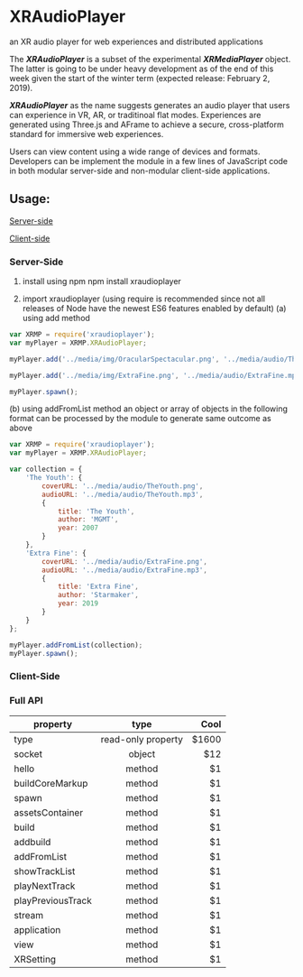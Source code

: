 # XRAudioPlayer

an XR audio player for web experiences and distributed applications

The **_XRAudioPlayer_** is a subset of the experimental **_XRMediaPlayer_** object. The latter is going to be under heavy development as of the end of this week given the start of the winter term (expected release: February 2, 2019).

**_XRAudioPlayer_** as the name suggests generates an audio player that users can experience in VR, AR, or traditinoal flat modes. Experiences are generated using Three.js and AFrame to achieve a secure, cross-platform standard for immersive web experiences.

Users can view content using a wide range of devices and formats. Developers can be implement the module in a few lines of JavaScript code in both modular server-side and non-modular client-side applications.

## Usage:

[Server-side](#server-side)

[Client-side](#client-side)

### Server-Side
1. install using npm
npm install xraudioplayer

2. import xraudioplayer (using require is recommended since not all releases of Node have the newest ES6 features enabled by default)
(a) using add method

```javascript
var XRMP = require('xraudioplayer');
var myPlayer = XRMP.XRAudioPlayer;

myPlayer.add('../media/img/OracularSpectacular.png', '../media/audio/TheYouth.mp3' , { title: 'The Youth', author: 'MGMT', year: 2007});

myPlayer.add('../media/img/ExtraFine.png', '../media/audio/ExtraFine.mp3', { title: 'Extra Fine', author: 'Starmaker', year: 2019});

myPlayer.spawn();
```

(b) using addFromList method
an object or array of objects in the following format can be processed by the module to generate same outcome as above

```javascript
var XRMP = require('xraudioplayer');
var myPlayer = XRMP.XRAudioPlayer;

var collection = {
    'The Youth': {
        coverURL: '../media/audio/TheYouth.png',
        audioURL: '../media/audio/TheYouth.mp3',
        {
            title: 'The Youth',
            author: 'MGMT',
            year: 2007
        }
    },
    'Extra Fine': {
        coverURL: '../media/audio/ExtraFine.png',
        audioURL: '../media/audio/ExtraFine.mp3',
        {
            title: 'Extra Fine',
            author: 'Starmaker',
            year: 2019
        }
    }
};

myPlayer.addFromList(collection);
myPlayer.spawn();
```

### Client-Side

### Full API


| property       | type   | Cool  |
| ------------- |:-------------:| -----:|
| type          | read-only property        | $1600 |
| socket        | object        |   $12 |
| hello         | method        |    $1 |
| buildCoreMarkup | method        |    $1 |
| spawn         | method        |    $1 |
| assetsContainer | method        |    $1 |
| build         | method        |    $1 |
| addbuild      | method        |    $1 |
| addFromList   | method        |    $1 |
| showTrackList | method        |    $1 |
| playNextTrack | method        |    $1 |
| playPreviousTrack | method  |  $1 |
| stream        | method        |    $1 |
| application   | method        |    $1 |
| view          | method        |    $1 |
| XRSetting     | method        |    $1 |
    